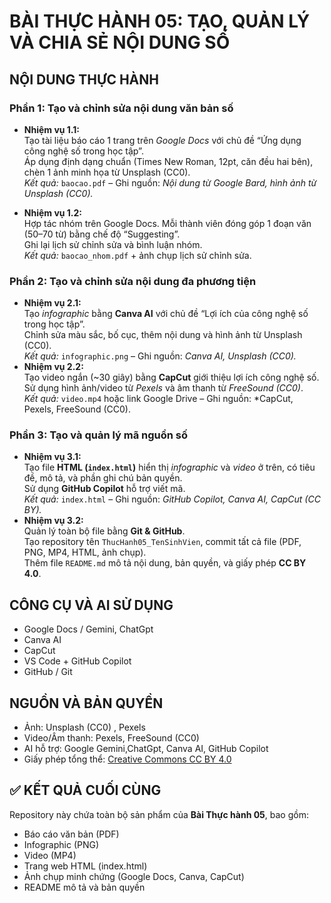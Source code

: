 # BÀI THỰC HÀNH 05: TẠO, QUẢN LÝ VÀ CHIA SẺ NỘI DUNG SỐ
## NỘI DUNG THỰC HÀNH
### **Phần 1: Tạo và chỉnh sửa nội dung văn bản số**
- **Nhiệm vụ 1.1:**  
  Tạo tài liệu báo cáo 1 trang trên *Google Docs* với chủ đề “Ứng dụng công nghệ số trong học tập”.  
  Áp dụng định dạng chuẩn (Times New Roman, 12pt, căn đều hai bên), chèn 1 ảnh minh họa từ Unsplash (CC0).  
  *Kết quả:* `baocao.pdf` – Ghi nguồn: *Nội dung từ Google Bard, hình ảnh từ Unsplash (CC0).*

- **Nhiệm vụ 1.2:**  
  Hợp tác nhóm trên Google Docs. Mỗi thành viên đóng góp 1 đoạn văn (50–70 từ) bằng chế độ “Suggesting”.  
  Ghi lại lịch sử chỉnh sửa và bình luận nhóm.  
  *Kết quả:* `baocao_nhom.pdf` + ảnh chụp lịch sử chỉnh sửa.
### **Phần 2: Tạo và chỉnh sửa nội dung đa phương tiện**
- **Nhiệm vụ 2.1:**  
  Tạo *infographic* bằng **Canva AI** với chủ đề “Lợi ích của công nghệ số trong học tập”.  
  Chỉnh sửa màu sắc, bố cục, thêm nội dung và hình ảnh từ Unsplash (CC0).  
  *Kết quả:* `infographic.png` – Ghi nguồn: *Canva AI, Unsplash (CC0).*
- **Nhiệm vụ 2.2:**  
  Tạo video ngắn (~30 giây) bằng **CapCut** giới thiệu lợi ích công nghệ số.  
  Sử dụng hình ảnh/video từ *Pexels* và âm thanh từ *FreeSound (CC0)*.  
 *Kết quả:* `video.mp4` hoặc link Google Drive – Ghi nguồn: *CapCut, Pexels, FreeSound (CC0).
### **Phần 3: Tạo và quản lý mã nguồn số**
- **Nhiệm vụ 3.1:**  
  Tạo file **HTML (`index.html`)** hiển thị *infographic* và *video* ở trên, có tiêu đề, mô tả, và phần ghi chú bản quyền.  
  Sử dụng **GitHub Copilot** hỗ trợ viết mã.  
 *Kết quả:* `index.html` – Ghi nguồn: *GitHub Copilot, Canva AI, CapCut (CC BY).*
- **Nhiệm vụ 3.2:**  
  Quản lý toàn bộ file bằng **Git & GitHub**.  
  Tạo repository tên `ThucHanh05_TenSinhVien`, commit tất cả file (PDF, PNG, MP4, HTML, ảnh chụp).  
  Thêm file `README.md` mô tả nội dung, bản quyền, và giấy phép **CC BY 4.0**.  
## CÔNG CỤ VÀ AI SỬ DỤNG
- Google Docs / Gemini, ChatGpt 
- Canva AI  
- CapCut  
- VS Code + GitHub Copilot  
- GitHub / Git  
## NGUỒN VÀ BẢN QUYỀN
- Ảnh: Unsplash (CC0) , Pexels
- Video/Âm thanh: Pexels, FreeSound (CC0)  
- AI hỗ trợ: Google Gemini,ChatGpt, Canva AI, GitHub Copilot  
- Giấy phép tổng thể: [Creative Commons CC BY 4.0](https://creativecommons.org/licenses/by/4.0/)
## ✅ KẾT QUẢ CUỐI CÙNG
Repository này chứa toàn bộ sản phẩm của **Bài Thực hành 05**, bao gồm:
- Báo cáo văn bản (PDF)  
- Infographic (PNG)  
- Video (MP4)  
- Trang web HTML (index.html)  
- Ảnh chụp minh chứng (Google Docs, Canva, CapCut)  
- README mô tả và bản quyền
